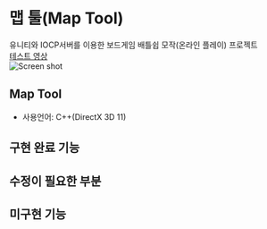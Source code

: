 # 맵 툴(Map Tool)
유니티와 IOCP서버를 이용한 보드게임 배틀쉽 모작(온라인 플레이) 프로젝트  
[테스트 영상](https://youtu.be/b7AZi0Wd_eQ)  
![Screen shot](/path/to/img.jpg "스크린 샷")

## Map Tool
* 사용언어: C++(DirectX 3D 11)


## 구현 완료 기능


## 수정이 필요한 부분


## 미구현 기능
